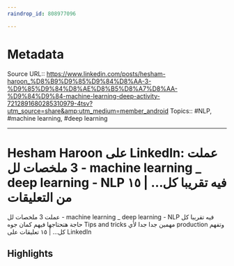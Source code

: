 ```yaml
---
raindrop_id: 808977096

---
```


# Metadata
Source URL:: https://www.linkedin.com/posts/hesham-haroon_%D8%B9%D9%85%D9%84%D8%AA-3-%D9%85%D9%84%D8%AE%D8%B5%D8%A7%D8%AA-%D9%84%D9%84-machine-learning-deep-activity-7212891680285310979-4tsv?utm_source=share&amp;utm_medium=member_android
Topics:: #NLP, #machine learning, #deep learning

---
# Hesham Haroon على LinkedIn: عملت 3 ملخصات لل - machine learning _ deep learning - NLP فيه تقريبا كل… | ١٥ من التعليقات

عملت 3 ملخصات لل - machine learning _ deep learning - NLP فيه تقريبا كل حاجة هتحتاجها فيهم كمان جوه Tips and tricks مهمين جدا جدا لأي production وتفهم كل… | ١٥ تعليقات على LinkedIn

## Highlights
